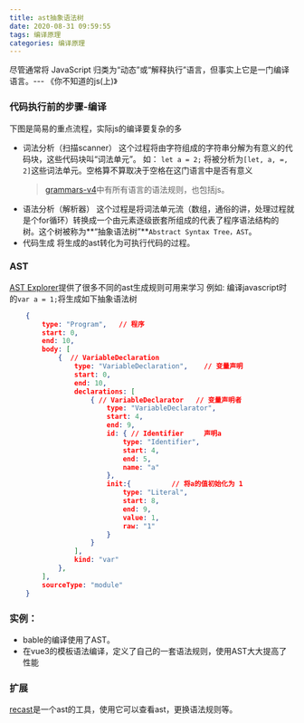```yaml
---
title: ast抽象语法树
date: 2020-08-31 09:59:55
tags: 编译原理
categories: 编译原理
---
```

尽管通常将 JavaScript 归类为“动态”或“解释执行”语言，但事实上它是一门编译语言。--- 《你不知道的js(上)》

### 代码执行前的步骤-编译
下图是简易的重点流程，实际js的编译要复杂的多
* 词法分析（扫描scanner）
    这个过程将由字符组成的字符串分解为有意义的代码块，这些代码块叫“词法单元”。
    如： `let a = 2;` 将被分析为`[let, a, =, 2]`这些词法单元。空格算不算取决于空格在这门语言中是否有意义
    > [grammars-v4](https://github.com/antlr/grammars-v4)中有所有语言的语法规则，也包括js。
* 语法分析（解析器）
    这个过程是将词法单元流（数组，通俗的讲，处理过程就是个for循环）转换成一个由元素逐级嵌套所组成的代表了程序语法结构的树。这个树被称为**“抽象语法树”**`Abstract Syntax Tree，AST`。
* 代码生成
    将生成的ast转化为可执行代码的过程。

### AST
[AST Explorer](https://astexplorer.net/)提供了很多不同的ast生成规则可用来学习
例如: 编译javascript时的`var a = 1;`将生成如下抽象语法树
```json
    {
        type: "Program",   // 程序
        start: 0,
        end: 10,
        body: [
            {  // VariableDeclaration
                type: "VariableDeclaration",    // 变量声明
                start: 0,
                end: 10,
                declarations: [
                    { // VariableDeclarator   // 变量声明者
                        type: "VariableDeclarator",
                        start: 4,
                        end: 9,
                        id: { // Identifier     声明a
                            type: "Identifier",
                            start: 4,
                            end: 5,
                            name: "a"
                        },
                        init:{          // 将a的值初始化为 1 
                            type: "Literal",
                            start: 8,
                            end: 9,
                            value: 1,
                            raw: "1"
                        }
                    }
                ],
                kind: "var"
            },
        ],
        sourceType: "module"
    }
```

### 实例：
* bable的编译使用了AST。
* 在vue3的模板语法编译，定义了自己的一套语法规则，使用AST大大提高了性能

### 扩展
[recast](https://www.npmjs.com/package/recast)是一个ast的工具，使用它可以查看ast，更换语法规则等。